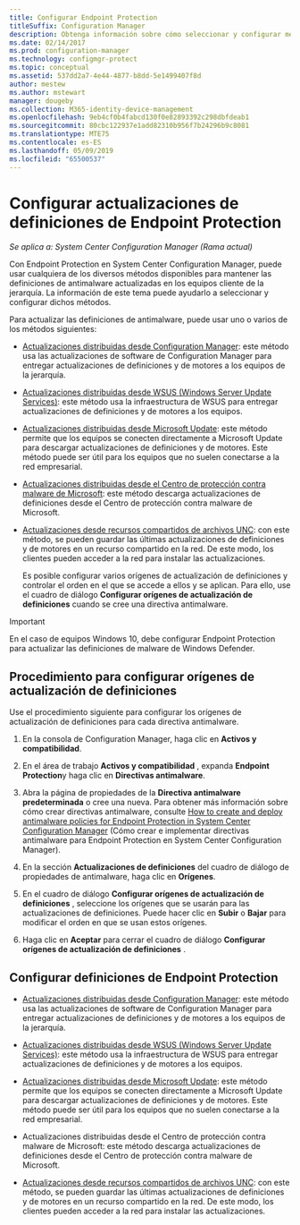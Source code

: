 ```yaml
---
title: Configurar Endpoint Protection
titleSuffix: Configuration Manager
description: Obtenga información sobre cómo seleccionar y configurar métodos con Endpoint Protection en System Center Configuration Manager para mantener actualizadas las definiciones de antimalware en los equipos cliente.
ms.date: 02/14/2017
ms.prod: configuration-manager
ms.technology: configmgr-protect
ms.topic: conceptual
ms.assetid: 537dd2a7-4e44-4877-b8dd-5e1499407f8d
author: mestew
ms.author: mstewart
manager: dougeby
ms.collection: M365-identity-device-management
ms.openlocfilehash: 9eb4cf0b4fabcd130f0e82893392c298dbfdeab1
ms.sourcegitcommit: 80cbc122937e1add82310b956f7b24296b9c8081
ms.translationtype: MTE75
ms.contentlocale: es-ES
ms.lasthandoff: 05/09/2019
ms.locfileid: "65500537"
---
```

#  <a name="configure-definition-updates-for-endpoint-protection"></a>Configurar actualizaciones de definiciones de Endpoint Protection  

*Se aplica a: System Center Configuration Manager (Rama actual)*

 Con Endpoint Protection en System Center Configuration Manager, puede usar cualquiera de los diversos métodos disponibles para mantener las definiciones de antimalware actualizadas en los equipos cliente de la jerarquía. La información de este tema puede ayudarlo a seleccionar y configurar dichos métodos.

 Para actualizar las definiciones de antimalware, puede usar uno o varios de los métodos siguientes:

- [Actualizaciones distribuidas desde Configuration Manager](endpoint-definitions-configmgr.md): este método usa las actualizaciones de software de Configuration Manager para entregar actualizaciones de definiciones y de motores a los equipos de la jerarquía.

- [Actualizaciones distribuidas desde WSUS (Windows Server Update Services)](endpoint-definitions-wsus.md): este método usa la infraestructura de WSUS para entregar actualizaciones de definiciones y de motores a los equipos.

- [Actualizaciones distribuidas desde Microsoft Update](endpoint-definitions-microsoft-updates.md): este método permite que los equipos se conecten directamente a Microsoft Update para descargar actualizaciones de definiciones y de motores. Este método puede ser útil para los equipos que no suelen conectarse a la red empresarial.

- [Actualizaciones distribuidas desde el Centro de protección contra malware de Microsoft](endpoint-definitions-protection-center.md): este método descarga actualizaciones de definiciones desde el Centro de protección contra malware de Microsoft.

- [Actualizaciones desde recursos compartidos de archivos UNC](endpoint-definitions-network.md): con este método, se pueden guardar las últimas actualizaciones de definiciones y de motores en un recurso compartido en la red. De este modo, los clientes pueden acceder a la red para instalar las actualizaciones.

  Es posible configurar varios orígenes de actualización de definiciones y controlar el orden en el que se accede a ellos y se aplican. Para ello, use el cuadro de diálogo **Configurar orígenes de actualización de definiciones** cuando se cree una directiva antimalware.

> [!IMPORTANT]
>  En el caso de equipos Windows 10, debe configurar Endpoint Protection para actualizar las definiciones de malware de Windows Defender.

## <a name="how-to-configure-definition-update-sources"></a>Procedimiento para configurar orígenes de actualización de definiciones
 Use el procedimiento siguiente para configurar los orígenes de actualización de definiciones para cada directiva antimalware.

1.  En la consola de Configuration Manager, haga clic en **Activos y compatibilidad**.

2.  En el área de trabajo **Activos y compatibilidad** , expanda **Endpoint Protection**y haga clic en **Directivas antimalware**.

3.  Abra la página de propiedades de la **Directiva antimalware predeterminada** o cree una nueva. Para obtener más información sobre cómo crear directivas antimalware, consulte [How to create and deploy antimalware policies for Endpoint Protection in System Center Configuration Manager](endpoint-antimalware-policies.md) (Cómo crear e implementar directivas antimalware para Endpoint Protection en System Center Configuration Manager).

4.  En la sección **Actualizaciones de definiciones** del cuadro de diálogo de propiedades de antimalware, haga clic en **Orígenes**.

5.  En el cuadro de diálogo **Configurar orígenes de actualización de definiciones** , seleccione los orígenes que se usarán para las actualizaciones de definiciones. Puede hacer clic en **Subir** o **Bajar** para modificar el orden en que se usan estos orígenes.

6.  Haga clic en **Aceptar** para cerrar el cuadro de diálogo **Configurar orígenes de actualización de definiciones** .

## <a name="configure-endpoint-protection-definitions"></a>Configurar definiciones de Endpoint Protection

-   [Actualizaciones distribuidas desde Configuration Manager](endpoint-definitions-configmgr.md): este método usa las actualizaciones de software de Configuration Manager para entregar actualizaciones de definiciones y de motores a los equipos de la jerarquía.

-   [Actualizaciones distribuidas desde WSUS (Windows Server Update Services)](endpoint-definitions-wsus.md): este método usa la infraestructura de WSUS para entregar actualizaciones de definiciones y de motores a los equipos.

-   [Actualizaciones distribuidas desde Microsoft Update](endpoint-definitions-microsoft-updates.md): este método permite que los equipos se conecten directamente a Microsoft Update para descargar actualizaciones de definiciones y de motores. Este método puede ser útil para los equipos que no suelen conectarse a la red empresarial.

-   Actualizaciones distribuidas desde el Centro de protección contra malware de Microsoft: este método descarga actualizaciones de definiciones desde el Centro de protección contra malware de Microsoft.

-   [Actualizaciones desde recursos compartidos de archivos UNC](endpoint-definitions-network.md): con este método, se pueden guardar las últimas actualizaciones de definiciones y de motores en un recurso compartido en la red. De este modo, los clientes pueden acceder a la red para instalar las actualizaciones.
